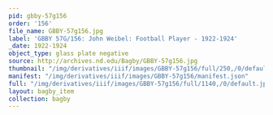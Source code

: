 ```yaml
---
pid: gbby-57g156
order: '156'
file_name: GBBY-57g156.jpg
label: 'GBBY 57G/156: John Weibel: Football Player - 1922-1924'
_date: 1922-1924
object_type: glass plate negative
source: http://archives.nd.edu/Bagby/GBBY-57g156.jpg
thumbnail: "/img/derivatives/iiif/images/GBBY-57g156/full/250,/0/default.jpg"
manifest: "/img/derivatives/iiif/images/GBBY-57g156/manifest.json"
full: "/img/derivatives/iiif/images/GBBY-57g156/full/1140,/0/default.jpg"
layout: bagby_item
collection: bagby
---
```

